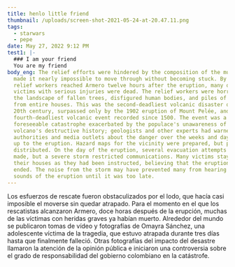 ```yaml
---
title: henlo little friend
thumbnail: /uploads/screen-shot-2021-05-24-at-20.47.11.png
tags:
  - starwars
  - pepe
date: May 27, 2022 9:12 PM
test1: |-
  ### I am your friend
  You are my friend
body_eng: The relief efforts were hindered by the composition of the mud, which
  made it nearly impossible to move through without becoming stuck. By the time
  relief workers reached Armero twelve hours after the eruption, many of the
  victims with serious injuries were dead. The relief workers were horrified by
  the landscape of fallen trees, disfigured human bodies, and piles of debris
  from entire houses. This was the second-deadliest volcanic disaster of the
  20th century, surpassed only by the 1902 eruption of Mount Pelée, and is the
  fourth-deadliest volcanic event recorded since 1500. The event was a
  foreseeable catastrophe exacerbated by the populace's unawareness of the
  volcano's destructive history; geologists and other experts had warned
  authorities and media outlets about the danger over the weeks and days leading
  up to the eruption. Hazard maps for the vicinity were prepared, but poorly
  distributed. On the day of the eruption, several evacuation attempts were
  made, but a severe storm restricted communications. Many victims stayed in
  their houses as they had been instructed, believing that the eruption had
  ended. The noise from the storm may have prevented many from hearing the
  sounds of the eruption until it was too late.
---
```

Los esfuerzos de rescate fueron obstaculizados por el lodo, que hacía casi imposible el moverse sin quedar atrapado. Para el momento en el que los rescatistas alcanzaron Armero, doce horas después de la erupción, muchas de las víctimas con heridas graves ya habían muerto. Alrededor del mundo se publicaron tomas de vídeo y fotografías de Omayra Sánchez, una adolescente víctima de la tragedia, que estuvo atrapada durante tres días hasta que finalmente falleció. Otras fotografías del impacto del desastre llamaron la atención de la opinión pública e iniciaron una controversia sobre el grado de responsabilidad del gobierno colombiano en la catástrofe.
